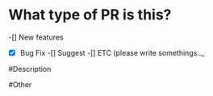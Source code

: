 # What type of PR is this?

-[] New features
-[x] Bug Fix
-[] Suggest
-[] ETC (please write somethings.._

#Description

#Other
